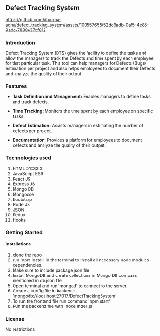 ﻿## Defect Tracking System
https://github.com/dharma-acha/defect_tracking_system/assets/100557655/52dc9adb-0af5-4e85-9adc-7888e37cf812
### Introduction

Defect Tracking System (DTS) gives the facility to define the tasks and allow the managers to track the Defects and time spent by each employee for that particular task. This tool can help managers for Defects (Bugs) estimation per project and also helps employees to document their Defects and analyze the quality of their output.

### Features

* **Task Definition and Management:** Enables managers to define tasks and track defects.

* **Time Tracking:** Monitors the time spent by each employee on specific tasks.

* **Defect Estimation:** Assists managers in estimating the number of defects per project.

* **Documentation:** Provides a platform for employees to document defects and analyze the quality of their output.

### Technologies used

1. HTML 5/CSS 3
2. JavaScript ES6
3. React JS
4. Express JS
5. Mongo DB
6. Mongoose
7. Bootstrap
8. Node JS
9. JSON
10. Redux
11. Hooks

### Getting Started

#### Installations

1. clone the repo
2. run 'npm install' in the terminal to install all necessary node modules dependencies.
3. Make sure to include package.json file 
4. Install MongoDB and create collections in Mongo DB compass mentioned in db.json file 
5. Open terminal and run 'mongod' to connect to the server.
6. Create a config file in backend: 'mongodb://localhost:27017/DefectTrackingSystem'
7. To run the frontend file run command 'npm start'
8. Run the backend file with 'node index.js'

### License

No restrictions
